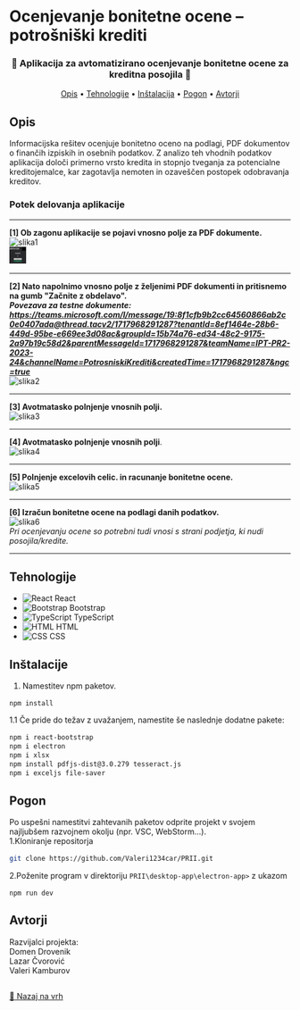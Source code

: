 <a id="top"></a>
# Ocenjevanje bonitetne ocene – potrošniški krediti 
<div align="center">
  <h3>🌟 Aplikacija za avtomatizirano ocenjevanje bonitetne ocene za kreditna posojila 🌟</h3>
</div>

<p align="center">
  <a href="#opis">Opis</a> •
  <a href="#tehnologije">Tehnologije</a> •
  <a href="#inštalacije">Inštalacija</a> •
  <a href="#pogon">Pogon</a> •
  <a href="#avtorji">Avtorji</a>
</p>


## Opis

Informacijska rešitev ocenjuje bonitetno oceno na podlagi, PDF dokumentov o finančih izpiskih in osebnih podatkov. Z analizo teh vhodnih podatkov aplikacija določi primerno vrsto kredita in stopnjo tveganja za potencialne kreditojemalce, kar zagotavlja nemoten in ozaveščen postopek odobravanja kreditov. 

### Potek delovanja aplikacije

---
**[1] Ob zagonu aplikacije se pojavi vnosno polje za PDF dokumente.**
![slika1](https://github.com/Valeri1234car/ReadMeDMTest/assets/152204015/7bb67fec-c60f-4638-89ac-103abda85466) <br>
<img src="./desktop-app/electron-app/logo/slika1.png" alt="React" width="30" height="30">

---

**[2] Nato napolnimo vnosno polje z željenimi PDF dokumenti in pritisnemo na gumb "Začnite z obdelavo".** <br>
***Povezava za testne dokumente: https://teams.microsoft.com/l/message/19:8f1cfb9b2cc64560866ab2c0e0407ada@thread.tacv2/1717968291287?tenantId=8ef1464e-28b6-449d-95be-e669ee3d08ac&groupId=15b74a76-ed34-48c2-9175-2a97b19c58d2&parentMessageId=1717968291287&teamName=IPT-PR2-2023-24&channelName=PotrosniskiKrediti&createdTime=1717968291287&ngc=true*** <br>
![slika2](https://github.com/Valeri1234car/ReadMeDMTest/assets/152204015/05da3e8f-d25a-4661-9dd2-2b37ed278561) <br>

---

**[3] Avotmatasko polnjenje vnosnih polji.** <br>
![slika3](https://github.com/Valeri1234car/ReadMeDMTest/assets/152204015/733014a8-cf8e-4016-a4e2-388b82aa6ab1) <br>

---

**[4] Avotmatasko polnjenje vnosnih polji**. <br>
![slika4](https://github.com/Valeri1234car/ReadMeDMTest/assets/152204015/147ecc87-8f29-42dd-98d1-883258826cf3) <br>

---

**[5] Polnjenje excelovih celic. in racunanje bonitetne ocene.** <br>
![slika5](https://github.com/Valeri1234car/ReadMeDMTest/assets/152204015/a78eee3e-6ec4-4d5a-9dd9-d7dd7293fc15) <br>

---

**[6] Izračun bonitetne ocene na podlagi danih podatkov.** <br>
![slika6](https://github.com/Valeri1234car/ReadMeDMTest/assets/152204015/3d9eb3da-7f97-45e2-a147-76d9c3a21bbd) <br>
*Pri ocenjevanju ocene so potrebni tudi vnosi s strani podjetja, ki nudi posojila/kredite.*

---
## Tehnologije

<ul>
<li><img src="https://reactjs.org/favicon.ico" alt="React" width="30" height="30"> React</li>
<li><img src="https://getbootstrap.com/docs/5.3/assets/brand/bootstrap-logo.svg" alt="Bootstrap" width="30" height="30"> Bootstrap</li>
<li><img src="https://www.typescriptlang.org/favicon.ico" alt="TypeScript" width="30" height="30"> TypeScript</li>
<li><img src="https://cdn.jsdelivr.net/npm/simple-icons@7.17.0/icons/html5.svg" alt="HTML" width="30" height="30"> HTML</li>
<li><img src="https://cdn.jsdelivr.net/npm/simple-icons@7.17.0/icons/css3.svg" alt="CSS" width="30" height="30"> CSS</li>
</ul>

## Inštalacije
1. Namestitev npm paketov.
```
npm install
```
1.1 Če pride do težav z uvažanjem, namestite še naslednje dodatne pakete:
```
npm i react-bootstrap
npm i electron
npm i xlsx
npm install pdfjs-dist@3.0.279 tesseract.js
npm i exceljs file-saver  
```
## Pogon

Po uspešni namestitvi zahtevanih paketov odprite projekt v svojem najljubšem razvojnem okolju (npr. VSC, WebStorm...). <br>
1.Kloniranje repositorja
```sh
git clone https://github.com/Valeri1234car/PRII.git
```
2.Poženite program v direktoriju `PRII\desktop-app\electron-app>` z ukazom
```
npm run dev
```
## Avtorji

Razvijalci projekta: <br>
Domen Drovenik  <br>
Lazar Čvorović <br>
Valeri Kamburov <br>
## 
[🔼 Nazaj na vrh](#top)
